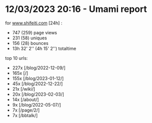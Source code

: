 # 12/03/2023 20:16 - Umami report
for www.shifeiti.com [24h] :

 - 747 (259) page views
 - 231 (58) uniques
 - 156 (28) bounces
 - 13h 32' 2'' (4h 15' 2'') totaltime


top 10 urls:
 - 227x [/blog/2022-12-09/]
 - 165x [/]
 - 155x [/blog/2023-01-12/]
 - 45x [/blog/2022-12-22/]
 - 21x [/wiki/]
 - 20x [/blog/2023-02-03/]
 - 14x [/about/]
 - 9x [/blog/2022-05-07/]
 - 7x [/page/2/]
 - 7x [/bbtalk/]


